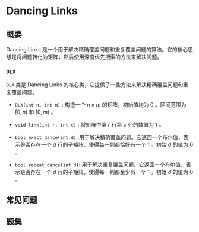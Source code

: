 # Dancing Links

## 概要
Dancing Links 是一个用于解决精确覆盖问题和重复覆盖问题的算法。它的核心思想是将问题转化为矩阵，然后使用深度优先搜索的方法来解决问题。

### `DLX`
`DLX` 类是 Dancing Links 的核心类，它提供了一些方法来解决精确覆盖问题和重复覆盖问题。
- `DLX(int n, int m)` : 构造一个 $n \times m$ 的矩阵，初始值均为 $0$ 。区间范围为 $[0, n)$ 和 $[0, m)$ 。

- `void link(int r, int c)` : 将矩阵中第 $r$ 行第 $c$ 列的数置为 $1$ 。
- `bool exact_dance(int d)`: 用于解决精确覆盖问题。它返回一个布尔值，表示是否存在一个 $d$ 行的子矩阵，使得每一列都恰好有一个 $1$ 。初始 $d$ 的值为 $0$ 。
- `bool repeat_dance(int d)`: 用于解决重复覆盖问题。它返回一个布尔值，表示是否存在一个 $d$ 行的子矩阵，使得每一列都至少有一个 $1$ 。初始 $d$ 的值为 $0$ 。

## 常见问题

## 题集